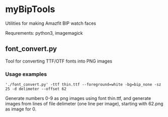 # myBipTools
Utilities for making Amazfit BIP watch faces

Requrements: python3, imagemagick

## font_convert.py
Tool for converting TTF/OTF fonts into PNG images

### Usage examples

`'./font_convert.py' -ttf thin.ttf --foreground=white -bg=bip_none -sz 25 -d delimeter --offset 62`

Generate numbers 0-9 as png images using font thin.ttf, and generate images from lines of file delimeter (one line per image), starting with 62.png as image for 0.
